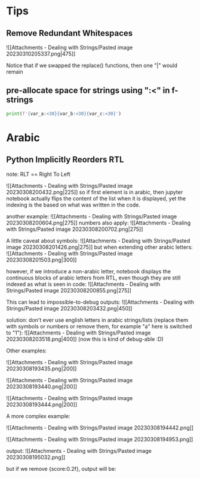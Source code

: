 # Tips
## Remove Redundant Whitespaces

![[Attachments - Dealing with Strings/Pasted image 20230310205337.png|475]]

Notice that if we swapped the replace() functions, then one "|" would remain

## pre-allocate space for strings using ":<" in f-strings

```python
print(f'{var_a:<30}{var_b:<30}{var_c:<30}')
```

# Arabic

## Python Implicitly Reorders RTL

note: RLT == Right To Left

![[Attachments - Dealing with Strings/Pasted image 20230308200432.png|225]]
so if first element is in arabic, then jupyter notebook actually flips the content of the list when it is displayed, yet the indexing is the based on what was written in the code.

another example:
![[Attachments - Dealing with Strings/Pasted image 20230308200604.png|275]]
numbers also apply:
![[Attachments - Dealing with Strings/Pasted image 20230308200702.png|275]]

A little caveat about symbols:
![[Attachments - Dealing with Strings/Pasted image 20230308201426.png|275]]
but when extending other arabic letters:
![[Attachments - Dealing with Strings/Pasted image 20230308201503.png|300]]


however, if we introduce a non-arabic letter, notebook displays the continuous blocks of arabic letters from RTL, even though they are still indexed as what is seen in code:
![[Attachments - Dealing with Strings/Pasted image 20230308200855.png|275]]

This can lead to impossible-to-debug outputs:
![[Attachments - Dealing with Strings/Pasted image 20230308203432.png|450]]

solution: don't ever use english letters in arabic strings/lists (replace them with symbols or numbers or remove them, for example "a" here is switched to "1"):
![[Attachments - Dealing with Strings/Pasted image 20230308203518.png|400]]
(now this is kind of debug-able :D)

Other examples:

![[Attachments - Dealing with Strings/Pasted image 20230308193435.png|200]]


![[Attachments - Dealing with Strings/Pasted image 20230308193440.png|200]]

![[Attachments - Dealing with Strings/Pasted image 20230308193444.png|200]]

A more complex example:

![[Attachments - Dealing with Strings/Pasted image 20230308194442.png]]

![[Attachments - Dealing with Strings/Pasted image 20230308194953.png]]

output:
![[Attachments - Dealing with Strings/Pasted image 20230308195032.png]]


but if we remove {score:0.2f}, output will be: